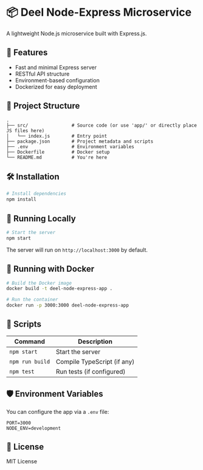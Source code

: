 # 📦 Deel Node-Express Microservice

A lightweight Node.js microservice built with Express.js.

## 🚀 Features

- Fast and minimal Express server
- RESTful API structure
- Environment-based configuration
- Dockerized for easy deployment

## 📁 Project Structure

```
.
├── src/                # Source code (or use 'app/' or directly place JS files here)
│   └── index.js        # Entry point
├── package.json        # Project metadata and scripts
├── .env                # Environment variables
├── Dockerfile          # Docker setup
└── README.md           # You're here
```

## 🛠️ Installation

```bash
# Install dependencies
npm install
```

## 🧪 Running Locally

```bash
# Start the server
npm start
```

The server will run on `http://localhost:3000` by default.

## 🐳 Running with Docker

```bash
# Build the Docker image
docker build -t deel-node-express-app .

# Run the container
docker run -p 3000:3000 deel-node-express-app
```

## 🧾 Scripts

| Command         | Description                 |
| --------------- | --------------------------- |
| `npm start`     | Start the server            |
| `npm run build` | Compile TypeScript (if any) |
| `npm test`      | Run tests (if configured)   |

## 🛡️ Environment Variables

You can configure the app via a `.env` file:

```
PORT=3000
NODE_ENV=development
```

## 📄 License

MIT License
